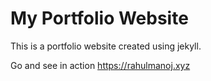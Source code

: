 # My Portfolio Website

This is a portfolio website created using jekyll.

Go and see in action https://rahulmanoj.xyz